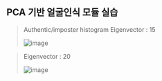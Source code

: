 ## PCA 기반 얼굴인식 모듈 실습
> Authentic/imposter histogram
> Eigenvector : 15
> 
> ![image](https://user-images.githubusercontent.com/82637549/127787692-b201ad06-1c20-4f1e-9e5e-e03242f71340.png)


> Eigenvector : 20
> 
> ![image](https://user-images.githubusercontent.com/82637549/127787743-c3acd2ec-1e10-4383-8aa5-7eadf667904f.png)
